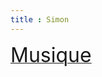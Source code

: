 ```yaml
---
title : Simon
---
```


<a class="btn btn-default" href="simon-music.html">
        <i class="fa fa-headphones fa-3x pull-left"></i> 
        <font size="6">Musique</font>
    </a>